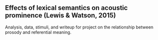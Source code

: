 Effects of lexical semantics on acoustic prominence (Lewis & Watson, 2015)
-----

Analysis, data, stimuli, and writeup for project on the relationship between prosody and referential meaning.

